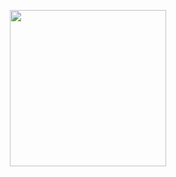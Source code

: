 <p align="center">
  <img height="250px" width="250px" src="https://i.ibb.co/ZxZ6K2y/DIODO-LOGO.png">
</p>


